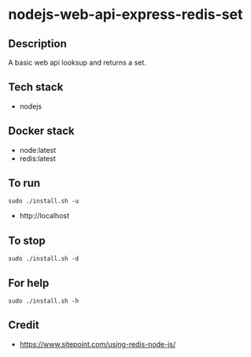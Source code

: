 # nodejs-web-api-express-redis-set

## Description
A basic web api looksup and returns a set.

## Tech stack
- nodejs

## Docker stack
- node:latest
- redis:latest

## To run
`sudo ./install.sh -u`
- http://localhost

## To stop
`sudo ./install.sh -d`

## For help
`sudo ./install.sh -h`

## Credit
- https://www.sitepoint.com/using-redis-node-js/
